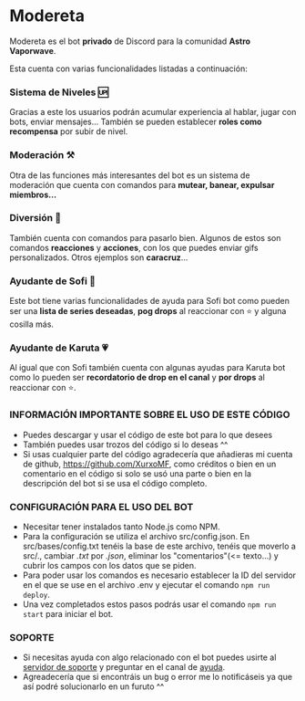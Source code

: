 # Modereta

Modereta es el bot **privado** de Discord para la comunidad **Astro Vaporwave**.

Esta cuenta con varias funcionalidades listadas a continuación:

### Sistema de Niveles 🆙

Gracias a este los usuarios podrán acumular experiencia al hablar, jugar con bots, enviar mensajes...
También se pueden establecer **roles como recompensa** por subir de nivel.

### Moderación ⚒️

Otra de las funciones más interesantes del bot es un sistema de moderación que cuenta con comandos para **mutear, banear, expulsar miembros...**

### Diversión 🎊

También cuenta con comandos para pasarlo bien. Algunos de estos son comandos **reacciones** y **acciones**, con los que puedes enviar gifs personalizados.
Otros ejemplos son **caracruz**...

### Ayudante de Sofi 🍑

Este bot tiene varias funcionalidades de ayuda para Sofi bot como pueden ser una **lista de series deseadas**, **pog drops** al reaccionar con ⭐️ y alguna cosilla más.

### Ayudante de Karuta 💗

Al igual que con Sofi también cuenta con algunas ayudas para Karuta bot como lo pueden ser **recordatorio de drop en el canal** y **por drops** al reaccionar con ⭐️.

### INFORMACIÓN IMPORTANTE SOBRE EL USO DE ESTE CÓDIGO

-   Puedes descargar y usar el código de este bot para lo que desees
-   También puedes usar trozos del código si lo deseas ^^
-   Si usas cualquier parte del código agradecería que añadieras mi cuenta de github, https://github.com/XurxoMF, como créditos o bien en un comentario en el código si solo se usó una parte o bien en la descripción del bot si se usa el código completo.

### CONFIGURACIÓN PARA EL USO DEL BOT

-   Necesitar tener instalados tanto Node.js como NPM.
-   Para la configuración se utiliza el archivo src/config.json. En src/bases/config.txt tenéis la base de este archivo, tenéis que moverlo a src/., cambiar _.txt_ por _.json_, eliminar los "comentarios"(<= texto...) y cubrir los campos con los datos que se piden.
-   Para poder usar los comandos es necesario establecer la ID del servidor en el que se use en el archivo .env y ejecutar el comando `npm run deploy`.
-   Una vez completados estos pasos podrás usar el comando `npm run start` para iniciar el bot.

### SOPORTE

-   Si necesitas ayuda con algo relacionado con el bot puedes usirte al [servidor de soporte](https://discord.gg/ZvB55s4) y preguntar en el canal de [ayuda](https://discord.com/channels/726133117722820671/1101792146610196480).
-   Agreadecería que si encontráis un bug o error me lo notificáseis ya que así podré solucionarlo en un furuto ^^
